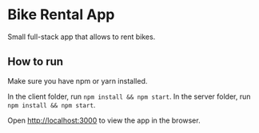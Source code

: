 # Bike Rental App

Small full-stack app that allows to rent bikes.

## How to run

Make sure you have npm or yarn installed.

In the client folder, run `npm install && npm start`.
In the server folder, run `npm install && npm start`.

Open [http://localhost:3000](http://localhost:3000) to view the app in the browser.
